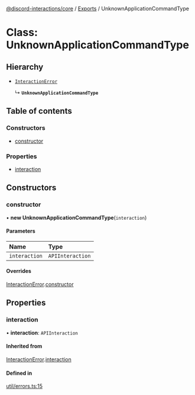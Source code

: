 [@discord-interactions/core](../README.md) / [Exports](../modules.md) / UnknownApplicationCommandType

# Class: UnknownApplicationCommandType

## Hierarchy

- [`InteractionError`](InteractionError.md)

  ↳ **`UnknownApplicationCommandType`**

## Table of contents

### Constructors

- [constructor](UnknownApplicationCommandType.md#constructor)

### Properties

- [interaction](UnknownApplicationCommandType.md#interaction)

## Constructors

### constructor

• **new UnknownApplicationCommandType**(`interaction`)

#### Parameters

| Name | Type |
| :------ | :------ |
| `interaction` | `APIInteraction` |

#### Overrides

[InteractionError](InteractionError.md).[constructor](InteractionError.md#constructor)

## Properties

### interaction

• **interaction**: `APIInteraction`

#### Inherited from

[InteractionError](InteractionError.md).[interaction](InteractionError.md#interaction)

#### Defined in

[util/errors.ts:15](https://github.com/ssMMiles/discord-interactions/blob/7421ca0/packages/core/src/util/errors.ts#L15)
